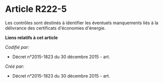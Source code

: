 # Article R222-5

Les contrôles sont destinés à identifier les éventuels manquements liés à la délivrance des certificats d'économies
d'énergie.

**Liens relatifs à cet article**

_Codifié par_:

  - Décret n°2015-1823 du 30 décembre 2015 - art.

_Créé par_:

  - Décret n°2015-1823 du 30 décembre 2015 - art.
